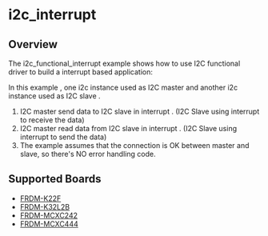 # i2c_interrupt

## Overview
The i2c_functional_interrupt example shows how to use I2C functional driver to build a interrupt based application:

In this example , one i2c instance used as I2C master and another i2c instance used as I2C slave .
1. I2C master send data to I2C slave in interrupt . (I2C Slave using interrupt to receive the data)
2. I2C master read data from I2C slave in interrupt . (I2C Slave using interrupt to send the data)
3. The example assumes that the connection is OK between master and slave, so there's NO error handling code.

## Supported Boards
- [FRDM-K22F](../../../_boards/frdmk22f/driver_examples/i2c/interrupt/example_board_readme.md)
- [FRDM-K32L2B](../../../_boards/frdmk32l2b/driver_examples/i2c/interrupt/example_board_readme.md)
- [FRDM-MCXC242](../../../_boards/frdmmcxc242/driver_examples/i2c/interrupt/example_board_readme.md)
- [FRDM-MCXC444](../../../_boards/frdmmcxc444/driver_examples/i2c/interrupt/example_board_readme.md)
